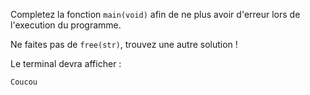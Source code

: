 Completez la fonction `main(void)` afin de ne plus avoir d'erreur lors de l'execution du programme.

Ne faites pas de `free(str)`, trouvez une autre solution !

Le terminal devra afficher :

	Coucou